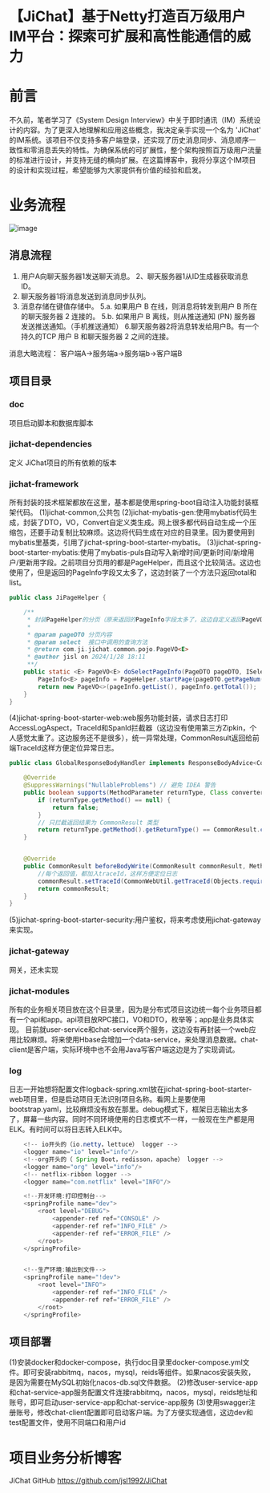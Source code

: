 # 【JiChat】基于Netty打造百万级用户IM平台：探索可扩展和高性能通信的威力


# 前言
不久前，笔者学习了《System Design Interview》中关于即时通讯（IM）系统设计的内容。为了更深入地理解和应用这些概念，我决定亲手实现一个名为 'JiChat' 的IM系统。该项目不仅支持多客户端登录，还实现了历史消息同步、消息顺序一致性和零消息丢失的特性。为确保系统的可扩展性，整个架构按照百万级用户流量的标准进行设计，并支持无缝的横向扩展。在这篇博客中，我将分享这个IM项目的设计和实现过程，希望能够为大家提供有价值的经验和启发。
# 业务流程
![image](https://github.com/jsl1992/JiChat/assets/34052259/7ccf4c17-59ef-4eff-991f-41c624812791)

## 消息流程
1. 用户A向聊天服务器1发送聊天消息。
2、聊天服务器1从ID生成器获取消息ID。
3. 聊天服务器1将消息发送到消息同步队列。
4. 消息存储在键值存储中。
5.a. 如果用户 B 在线，则消息将转发到用户 B 所在的聊天服务器 2
连接的。
5.b. 如果用户 B 离线，则从推送通知 (PN) 服务器发送推送通知。（手机推送通知）
6.聊天服务器2将消息转发给用户B。有一个持久的TCP
用户 B 和聊天服务器 2 之间的连接。

消息大略流程： 客户端A→服务端a→服务端b→客户端B

## 项目目录
### doc
项目启动脚本和数据库脚本
### jichat-dependencies
定义 JiChat项目的所有依赖的版本
### jichat-framework
所有封装的技术框架都放在这里，基本都是使用spring-boot自动注入功能封装框架代码。
(1)jichat-common,公共包
(2)jichat-mybatis-gen:使用mybatis代码生成，封装了DTO，VO，Convert自定义类生成。网上很多都代码自动生成一个压缩包，还要手动复制比较麻烦。这边将代码生成在对应的目录里。因为要使用到mybatis里基类，引用了jichat-spring-boot-starter-mybatis。
(3)jichat-spring-boot-starter-mybatis:使用了mybatis-puls自动写入新增时间/更新时间/新增用户/更新用字段。之前项目分页用的都是PageHelper，而且这个比较简洁。这边也使用了，但是返回的PageInfo字段又太多了，这边封装了一个方法只返回total和list。

```java
public class JiPageHelper {

    /**
     * 封装PageHelper的分页（原来返回的PageInfo字段太多了，这边自定义返回PageVO）
     *
     * @param pageDTO 分页内容
     * @param select  接口中调用的查询方法
     * @return com.ji.jichat.common.pojo.PageVO<E>
     * @author jisl on 2024/1/28 18:11
     **/
    public static <E> PageVO<E> doSelectPageInfo(PageDTO pageDTO, ISelect select) {
        PageInfo<E> pageInfo = PageHelper.startPage(pageDTO.getPageNum(), pageDTO.getPageSize()).doSelectPageInfo(select);
        return new PageVO<>(pageInfo.getList(), pageInfo.getTotal());
    }
}
```
	
(4)jichat-spring-boot-starter-web:web服务功能封装，请求日志打印AccessLogAspect，TraceId和SpanId拦截器（这边没有使用第三方Zipkin，个人感觉太重了。这边服务还不是很多），统一异常处理，CommonResult返回给前端TraceId这样方便定位异常日志。

```java
public class GlobalResponseBodyHandler implements ResponseBodyAdvice<CommonResult> {

    @Override
    @SuppressWarnings("NullableProblems") // 避免 IDEA 警告
    public boolean supports(MethodParameter returnType, Class converterType) {
        if (returnType.getMethod() == null) {
            return false;
        }
        // 只拦截返回结果为 CommonResult 类型
        return returnType.getMethod().getReturnType() == CommonResult.class;
    }


    @Override
    public CommonResult beforeBodyWrite(CommonResult commonResult, MethodParameter methodParameter, MediaType mediaType, Class<? extends HttpMessageConverter<?>> aClass, ServerHttpRequest serverHttpRequest, ServerHttpResponse serverHttpResponse) {
        //每个返回值，都加入traceId，这样方便定位日志
        commonResult.setTraceId(CommonWebUtil.getTraceId(Objects.requireNonNull(HttpContextUtil.getHttpServletRequest())));
        return commonResult;
    }
}
```
(5)jichat-spring-boot-starter-security:用户鉴权，将来考虑使用jichat-gateway来实现。

### jichat-gateway
网关，还未实现

### jichat-modules
所有的业务相关项目放在这个目录里，因为是分布式项目这边统一每个业务项目都有一个api和app。api项目放RPC接口，VO和DTO，枚举等；app是业务具体实现。
目前就user-service和chat-service两个服务，这边没有再封装一个web应用比较麻烦。将来使用Hbase会增加一个data-service，来处理消息数据。chat-client是客户端，实际环境中也不会用Java写客户端这边是为了实现调试。

### log
日志一开始想将配置文件logback-spring.xml放在jichat-spring-boot-starter-web项目里，但是启动项目无法识别项目名称。看网上是要使用bootstrap.yaml，比较麻烦没有放在那里。debug模式下，框架日志输出太多了，屏幕一些内容。同时不同环境使用的日志模式不一样，一般现在生产都是用ELK。有时间可以将日志转入ELK中。

```java
    <!-- io开头的（io.netty，lettuce） logger -->
    <logger name="io" level="info"/>
    <!--org开头的（ Spring Boot，redisson，apache） logger -->
    <logger name="org" level="info"/>
    <!-- netflix-ribbon logger -->
    <logger name="com.netflix" level="INFO"/>

    <!--开发环境:打印控制台-->
    <springProfile name="dev">
        <root level="DEBUG">
            <appender-ref ref="CONSOLE" />
            <appender-ref ref="INFO_FILE" />
            <appender-ref ref="ERROR_FILE" />
        </root>
    </springProfile>


    <!--生产环境:输出到文件-->
    <springProfile name="!dev">
        <root level="INFO">
            <appender-ref ref="INFO_FILE" />
            <appender-ref ref="ERROR_FILE" />
        </root>
    </springProfile>
```
## 项目部署
(1)安装docker和docker-compose，执行doc目录里docker-compose.yml文件。即可安装rabbitmq，nacos，mysql，reids等组件。如果nacos安装失败，是因为需要在MySQL初始化nacos-db.sql文件数据。
(2)修改user-service-app和chat-service-app服务配置文件连接rabbitmq，nacos，mysql，reids地址和账号，即可启动user-service-app和chat-service-app服务
(3)使用swagger注册账号，修改chat-client配置即可启动客户端。为了方便实现通信，这边dev和test配置文件，使用不同端口和用户id

# 项目业务分析博客
JiChat GitHub [https://github.com/jsl1992/JiChat ](https://github.com/jsl1992/JiChat)
